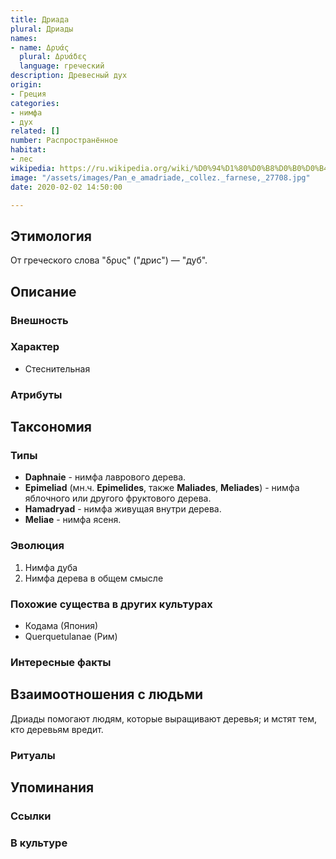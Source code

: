 ```yaml
---
title: Дриада
plural: Дриады
names:
- name: Δρυάς
  plural: Δρυάδες
  language: греческий
description: Древесный дух
origin:
- Греция
categories:
- нимфа
- дух
related: []
number: Распространённое
habitat:
- лес
wikipedia: https://ru.wikipedia.org/wiki/%D0%94%D1%80%D0%B8%D0%B0%D0%B4%D1%8B
image: "/assets/images/Pan_e_amadriade,_collez._farnese,_27708.jpg"
date: 2020-02-02 14:50:00

---
```

## Этимология

От греческого слова "δρυς" ("дрис") — "дуб".

## Описание

### Внешность

### Характер

- Стеснительная

### Атрибуты

## Таксономия

### Типы

- **Daphnaie** - нимфа лаврового дерева.
- **Epimeliad** (мн.ч. **Epimelides**, также **Maliades**, **Meliades**) - нимфа яблочного или другого фруктового дерева.
- **Hamadryad** - нимфа живущая внутри дерева.
- **Meliae** - нимфа ясеня.

### Эволюция

1. Нимфа дуба
2. Нимфа дерева в общем смысле

### Похожие существа в других культурах

- Кодама (Япония)
- Querquetulanae (Рим)

### Интересные факты

## Взаимоотношения с людьми

Дриады помогают людям, которые выращивают деревья; и мстят тем, кто деревьям вредит.

### Ритуалы

## Упоминания

### Ссылки

### В культуре